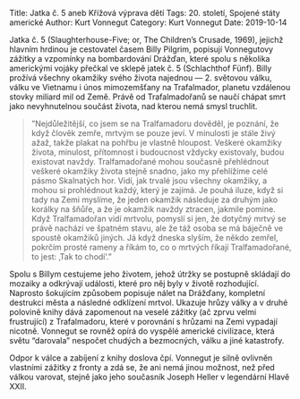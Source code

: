 Title: Jatka č. 5 aneb Křížová výprava dětí
Tags: 20. století, Spojené státy americké
Author: Kurt Vonnegut
Category: Kurt Vonnegut
Date: 2019-10-14

Jatka č. 5 (Slaughterhouse-Five; or, The Children’s Crusade, 1969), jejichž hlavním hrdinou je cestovatel časem Billy Pilgrim, popisují Vonnegutovy zážitky a vzpomínky na bombardování Drážďan, které spolu s několika americkými vojáky přečkal ve sklepě jatek č. 5 (Schlachthof Fünf). Billy prožívá všechny okamžiky svého života najednou — 2. světovou válku, válku ve Vietnamu i únos mimozemšťany na Trafalmador, planetu vzdálenou stovky miliard mil od Země. Právě od Trafalmadořanů se naučí chápat smrt jako nevyhnutelnou součást života, nad kterou nemá smysl truchlit.


> ”Nejdůležitější, co jsem se na Tralfamadoru dověděl, je poznání, že když člověk zemře, mrtvým se pouze jeví. V minulosti je stále živý ažaž, takže plakat na pohřbu je vlastně hloupost. Veškeré okamžiky života, minulost, přítomnost i budoucnost vždycky existovaly, budou existovat navždy. Tralfamadořané mohou současně přehlédnout veškeré okamžiky života stejně snadno, jako my přehlížíme celé pásmo Skalnatých hor. Vidí, jak trvalé jsou všechny okamžiky, a mohou si prohlédnout každý, který je zajímá. Je pouhá iluze, když si tady na Zemi myslíme, že jeden okamžik následuje za druhým jako korálky na šňůře, a že je okamžik navždy ztracen, jakmile pomine.
> Když Tralfamadořan vidí mrtvolu, pomyslí si jen, že dotyčný mrtvý se právě nachází ve špatném stavu, ale že táž osoba se má báječně ve spoustě okamžiků jiných. Já když dneska slyším, že někdo zemřel, pokrčím prosté rameny a říkám to, co o mrtvých říkají Tralfamadořané, to jest: ‚Tak to chodí’.”

Spolu s Billym cestujeme jeho životem, jehož útržky se postupně skládají do mozaiky a odkrývají události, které pro něj byly v životě rozhodující. Naprosto šokujícím způsobem popisuje nálet na Drážďany, kompletní destrukci města a následné odklízení mrtvol. Ukazuje hrůzy války a v druhé polovině knihy dává zapomenout na veselé zážitky (ač zprvu velmi frustrující) z Trafalmadoru, které v porovnání s hrůzami na Zemi vypadají nicotně. Vonnegut se rovněž opírá do vyspělé americké civilizace, která světu “darovala” nespočet chudých a bezmocných, válku a jiné katastrofy.

Odpor k válce a zabíjení z knihy doslova čpí. Vonnegut je silně ovlivněn vlastními zážitky z fronty a zdá se, že ani nemá jinou možnost, než před válkou varovat, stejně jako jeho současník Joseph Heller v legendární Hlavě XXII.


